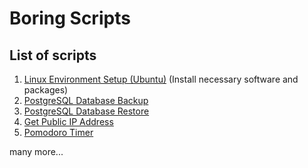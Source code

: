 # Boring Scripts


## List of scripts
1. [Linux Environment Setup (Ubuntu)](/linux_environment_setup.sh) (Install necessary software and packages)
2. [PostgreSQL Database Backup](/postgres_database_backup.sh)
3. [PostgreSQL Database Restore](/postgres_database_restore.sh)
4. [Get Public IP Address](/get_public_ip.sh)
5. [Pomodoro Timer](/pomodoro.sh)

many more...
